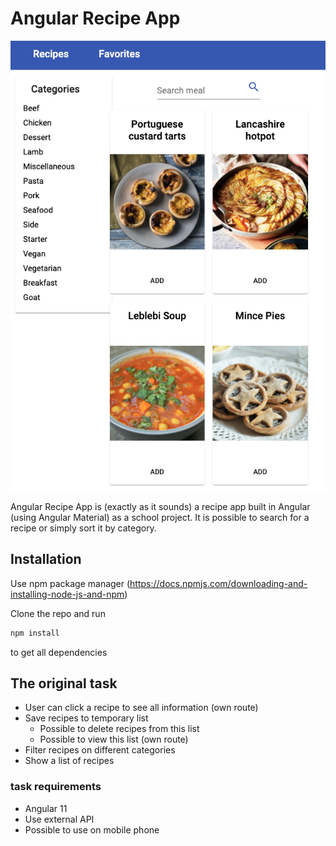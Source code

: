 # Angular Recipe App

![Screenshot of the app](docs/images/screenshot.png)

Angular Recipe App is (exactly as it sounds) a recipe app built in Angular (using Angular Material) as a school project. It is possible to search for a recipe or simply sort it by category.

## Installation

Use npm package manager (https://docs.npmjs.com/downloading-and-installing-node-js-and-npm)

Clone the repo and run

```bash
npm install
```

to get all dependencies

## The original task

- User can click a recipe to see all information (own route)
- Save recipes to temporary list
  - Possible to delete recipes from this list
  - Possible to view this list (own route)
- Filter recipes on different categories
- Show a list of recipes

### task requirements

- Angular 11
- Use external API
- Possible to use on mobile phone
